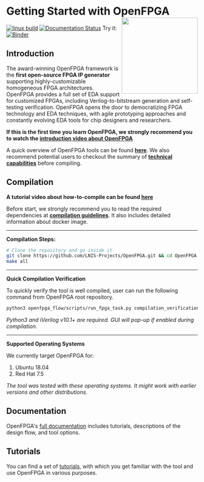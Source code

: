 # Getting Started with OpenFPGA <img src="./docs/source/overview/figures/OpenFPGA_logo.png" width="200" align="right">
[![linux build](https://github.com/LNIS-Projects/OpenFPGA/workflows/linux_build/badge.svg)](https://github.com/LNIS-Projects/OpenFPGA/actions?query=workflow%3Alinux_build)
[![Documentation Status](https://readthedocs.org/projects/openfpga/badge/?version=master)](https://openfpga.readthedocs.io/en/master/?badge=master)
Try it: [![Binder](https://mybinder.org/badge_logo.svg)](https://mybinder.org/v2/gh/lnis-uofu/OpenFPGA/master?urlpath=lab)

## Introduction

The award-winning OpenFPGA framework is the **first open-source FPGA IP generator** supporting highly-customizable homogeneous FPGA architectures. OpenFPGA provides a full set of EDA support for customized FPGAs, including Verilog-to-bitstream generation and self-testing verification. OpenFPGA opens the door to democratizing FPGA technology and EDA techniques, with agile prototyping approaches and constantly evolving EDA tools for chip designers and researchers.

**If this is the first time you learn OpenFPGA, we strongly recommend you to watch the [introduction video about OpenFPGA](https://youtu.be/ocODUGcYGqo)**

A quick overview of OpenFPGA tools can be found [**here**](https://openfpga.readthedocs.io/en/master/tutorials/getting_started/tools/).
We also recommend potential users to checkout the summary of [**technical capabilities**](https://openfpga.readthedocs.io/en/master/overview/tech_highlights/#) before compiling.

## Compilation

**A tutorial video about how-to-compile can be found [here](https://youtu.be/F9sMRmDewM0)**

Before start, we strongly recommend you to read the required dependencies at [**compilation guidelines**](https://openfpga.readthedocs.io/en/master/tutorials/getting_started/compile/).
It also includes detailed information about docker image. 

---

**Compilation Steps:**

```bash
# Clone the repository and go inside it
git clone https://github.com/LNIS-Projects/OpenFPGA.git && cd OpenFPGA
make all
```

---

**Quick Compilation Verification**

To quickly verify the tool is well compiled, user can run the following command from OpenFPGA root repository.
```bash
python3 openfpga_flow/scripts/run_fpga_task.py compilation_verification --debug --show_thread_logs
```

*Python3 and iVerilog v10.1+ are required. GUI will pop-up if enabled during compilation.*

---

**Supported Operating Systems**

We currently target OpenFPGA for:
 1. Ubuntu 18.04
 2. Red Hat 7.5

*The tool was tested with these operating systems. It might work with earlier versions and other distributions.*

## Documentation

OpenFPGA's [full documentation](https://openfpga.readthedocs.io/en/master/) includes tutorials, descriptions of the design flow, and tool options.

## Tutorials

You can find a set of [tutorials](https://openfpga.readthedocs.io/en/master/tutorials/), with which you get familiar with the tool and use OpenFPGA in various purposes. 
